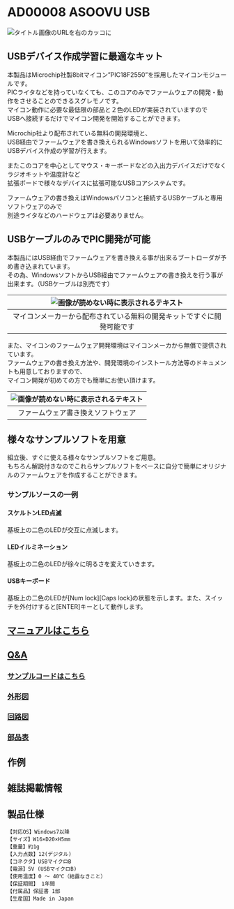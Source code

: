 # AD00008 ASOOVU USB

![タイトル画像のURLを右のカッコに](https://bit-trade-one.co.jp/wp/wp-content/uploads/2014/03/d6283ed92b1b6b533e215b82fcda64ce.png)

## USBデバイス作成学習に最適なキット

本製品はMicrochip社製8bitマイコン”PIC18F2550”を採用したマイコンモジュールです。  
PICライタなどを持っていなくても、このコアのみでファームウェアの開発・動作をさせることのできるスグレモノです。  
マイコン動作に必要な最低限の部品と２色のLEDが実装されていますので  
USBへ接続するだけでマイコン開発を開始することができます。

Microchip社より配布されている無料の開発環境と、  
USB経由でファームウェアを書き換えられるWindowsソフトを用いて効率的にUSBデバイス作成の学習が行えます。

またこのコアを中心としてマウス・キーボードなどの入出力デバイスだけでなくラジオキットや温度計など  
拡張ボードで様々なデバイスに拡張可能なUSBコアシステムです。  

ファームウェアの書き換えはWindowsパソコンと接続するUSBケーブルと専用ソフトウェアのみで  
別途ライタなどのハードウェアは必要ありません。

## USBケーブルのみでPIC開発が可能

本製品にはUSB経由でファームウェアを書き換える事が出来るブートローダが予め書き込まれています。  
その為、WindowsソフトからUSB経由でファームウェアの書き換えを行う事が出来ます。（USBケーブルは別売です）  

|![画像が読めない時に表示されるテキスト](https://bit-trade-one.co.jp/wp/wp-content/uploads/2014/03/MPLAB-PIC-Microchip-Software.png)|
|:---:|
|マイコンメーカーから配布されている無料の開発キットですぐに開発可能です|

また、マイコンのファームウェア開発環境はマイコンメーカから無償で提供されています。  
ファームウェアの書き換え方法や、開発環境のインストール方法等のドキュメントも用意しておりますので、  
マイコン開発が初めての方でも簡単にお使い頂けます。

|![画像が読めない時に表示されるテキスト](https://bit-trade-one.co.jp/wp/wp-content/uploads/2014/03/fw01.jpg)|
|:---:|
|ファームウェア書き換えソフトウェア|

## 様々なサンプルソフトを用意

組立後、すぐに使える様々なサンプルソフトをご用意。  
もちろん解説付きなのでこれらサンプルソフトをベースに自分で簡単にオリジナルのファームウェアを作成することができます。

### サンプルソースの一例

#### スケルトンLED点滅
基板上の二色のLEDが交互に点滅します。

#### LEDイルミネーション
基板上の二色のLEDが徐々に明るさを変えていきます。

#### USBキーボード
基板上の二色のLEDが[Num lock][Caps lock]の状態を示します。また、スイッチを外付けすると[ENTER]キーとして動作します。


## [マニュアルはこちら](https://github.com/bit-trade-one/AD00008-ASOOVU_USB/blob/master/Manual/AD00008_manual.pdf)

## [Q&A](https://github.com/bit-trade-one/-ADXXXXX-Template/blob/master/FAQ.md)

### [サンプルコードはこちら](https://github.com/bit-trade-one/-ADXXXXX-Template/raw/master/Sample)  

### [外形図](https://github.com/bit-trade-one/AD00008-ASOOVU_USB/blob/master/Dimensions/AD00008_dimensions.pdf)

### [回路図](https://github.com/bit-trade-one/-ADXXXXX-Templateo/blob/master/Schematics/-ADXXXXX-Template-Schematics.pdf)

### [部品表](https://github.com/bit-trade-one/AD00008-ASOOVU_USB/blob/master/Partslist/AD00008_bom.pdf)


## 作例

## 雑誌掲載情報

## 製品仕様
    【対応OS】Windows7以降
    【サイズ】W16×D20×H5mm
    【重量】約1g
    【入力点数】12(デジタル)
    【コネクタ】USBマイクロB
    【電源】5V (USBマイクロB)
    【使用温度】0 ～ 40℃（結露なきこと）
    【保証期間】 1年間
    【付属品】保証書 1部
    【生産国】Made in Japan

